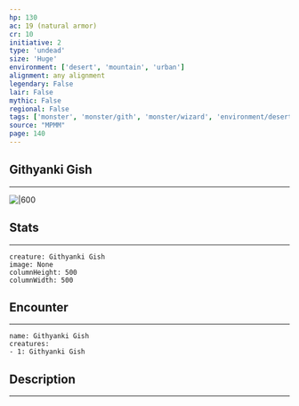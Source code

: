 ```yaml
---
hp: 130
ac: 19 (natural armor)
cr: 10
initiative: 2
type: 'undead'    
size: 'Huge'
environment: ['desert', 'mountain', 'urban']
alignment: any alignment
legendary: False
lair: False
mythic: False
regional: False
tags: ['monster', 'monster/gith', 'monster/wizard', 'environment/desert', 'environment/mountain', 'environment/urban']
source: "MPMM"
page: 140
---
```


## Githyanki Gish
---

![|600](D:/Program%20Files/5e.tools/img/bestiary/MPMM/Githyanki%20Gish.webp)

## Stats
---

```statblock
creature: Githyanki Gish
image: None
columnHeight: 500
columnWidth: 500
```

## Encounter
---

```encounter-table
name: Githyanki Gish
creatures:
- 1: Githyanki Gish
```

## Description
---




